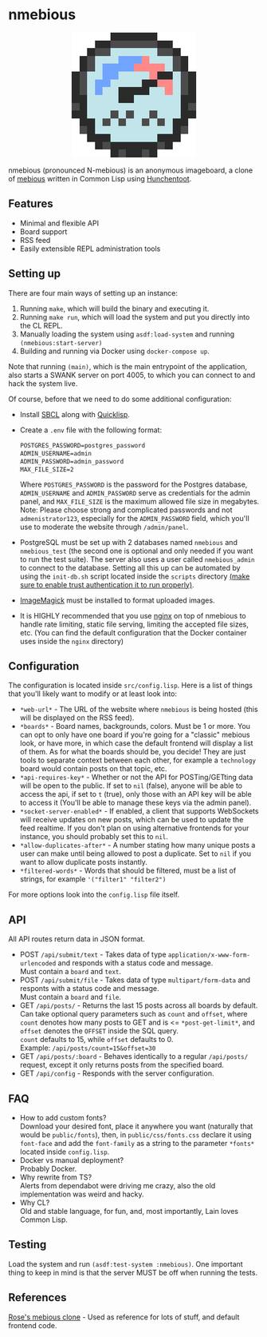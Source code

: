 # nmebious

<p align="center">
  <img src="markdown/logo.png">
</p>

nmebious (pronounced N-mebious) is an anonymous imageboard, a clone of [mebious](http://mebious.co.uk) written in Common Lisp using [Hunchentoot](https://edicl.github.io/hunchentoot/).

## Features

- Minimal and flexible API
- Board support
- RSS feed
- Easily extensible REPL administration tools

## Setting up

There are four main ways of setting up an instance:

1. Running `make`, which will build the binary and executing it.
2. Running `make run`, which will load the system and put you directly into the CL REPL. 
3. Manually loading the system using `asdf:load-system` and running `(nmebious:start-server)`
4. Building and running via Docker using `docker-compose up`.

Note that running `(main)`, which is the main entrypoint of the application, also starts a SWANK server on port 4005, to which you can connect to and hack the system live.

Of course, before that we need to do some additional configuration:

- Install [SBCL](http://www.sbcl.org/) along with [Quicklisp](https://www.quicklisp.org/).

- Create a `.env` file with the following format:
	```
  POSTGRES_PASSWORD=postgres_password
  ADMIN_USERNAME=admin
  ADMIN_PASSWORD=admin_password
  MAX_FILE_SIZE=2
  ```
  Where `POSTGRES_PASSWORD` is the password for the Postgres database, `ADMIN_USERNAME` and `ADMIN_PASSWORD` serve as credentials for the admin panel, and `MAX_FILE_SIZE` is the maximum allowed file size in megabytes.  
  Note: Please choose strong and complicated passwords and not `admenistrator123`, especially for the `ADMIN_PASSWORD` field, which you'll use to moderate the website through `/admin/panel`.

- PostgreSQL must be set up with 2 databases named `nmebious` and `nmebious_test` (the second one is optional and only needed if you want to run the test suite). The server also uses a user called `nmebious_admin` to connect to the database. Setting all this up can be automated by using the `init-db.sh` script located inside the `scripts` directory [(make sure to enable trust authentication it to run properly)](https://wiki.archlinux.org/title/PostgreSQL#Optional_configuration).

- [ImageMagick](https://imagemagick.org/) must be installed to format uploaded images.

- It is HIGHLY recommended that you use [nginx](https://www.nginx.com/) on top of nmebious to handle rate limiting, static file serving, limiting the accepted file sizes, etc. (You can find the default configuration that the Docker container uses inside the `nginx` directory)

## Configuration

The configuration is located inside `src/config.lisp`.
Here is a list of things that you'll likely want to modify or at least look into:
- `*web-url*` - The URL of the website where `nmebious` is being hosted (this will be displayed on the RSS feed).
- `*boards*` - Board names, backgrounds, colors. Must be 1 or more. You can opt to only have one board if you're going for a "classic" mebious look, or have more, in which case the default frontend will display a list of them. As for what the boards should be, you decide! They are just tools to separate context between each other, for example a `technology` board would contain posts on that topic, etc.
- `*api-requires-key*` - Whether or not the API for POSTing/GETting data will be open to the public. If set to `nil` (false), anyone will be able to access the api, if set to `t` (true), only those with an API key will be able to access it (You'll be able to manage these keys via the admin panel).
- `*socket-server-enabled*` - If enabled, a client that supports WebSockets will receive updates on new posts, which can be used to update the feed realtime. If you don't plan on using alternative frontends for your instance, you should probably set this to `nil`.
- `*allow-duplicates-after*` - A number stating how many unique posts a user can make until being allowed to post a duplicate. Set to `nil` if you want to allow duplicate posts instantly.
- `*filtered-words*` - Words that should be filtered, must be a list of strings, for example `'("filter1" "filter2")`

For more options look into the `config.lisp` file itself.

## API
All API routes return data in JSON format.

- POST `/api/submit/text` - Takes data of type `application/x-www-form-urlencoded` and responds with a status code and message.  
Must contain a `board` and `text`.
- POST `/api/submit/file` - Takes data of type `multipart/form-data` and responts with a status code and message.  
Must contain a `board` and `file`.
- GET `/api/posts/` - Returns the last 15 posts across all boards by default.  
Can take optional query parameters such as `count` and `offset`, where `count` denotes how many posts to GET and is <= `*post-get-limit*`, and `offset` denotes the `OFFSET` inside the SQL query.  
`count` defaults to 15, while `offset` defaults to 0.  
Example: `/api/posts/count=15&offset=30`
- GET `/api/posts/:board` - Behaves identically to a regular `/api/posts/` request, except it only returns posts from the specified board.
- GET `/api/config` - Responds with the server configuration.

## FAQ
- How to add custom fonts?  
Download your desired font, place it anywhere you want (naturally that would be `public/fonts`), then, in `public/css/fonts.css` declare it using `font-face` and add the `font-family` as a string to the parameter `*fonts*` located inside `config.lisp`.
- Docker vs manual deployment?  
Probably Docker.
- Why rewrite from TS?  
Alerts from dependabot were driving me crazy, also the old implementation was weird and hacky.
- Why CL?  
Old and stable language, for fun, and, most importantly, Lain loves Common Lisp.

## Testing

Load the system and run `(asdf:test-system :nmebious)`.
One important thing to keep in mind is that the server MUST be off when running the tests.

## References
[Rose's mebious clone](https://github.com/dataphreak1001/mebious) - Used as reference for lots of stuff, and default frontend code.